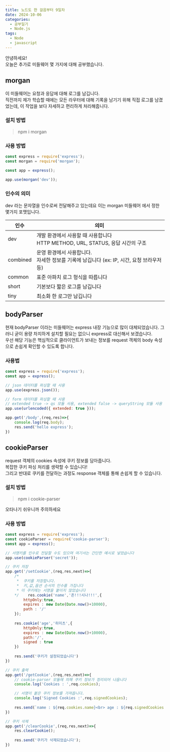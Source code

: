 ```yaml
---
title: 노드도 한 걸음부터 9일차
date: 2024-10-06
categories:
  - 공부일기
  - Node.js
tags:
  - Node
  - javascript
---
```

안녕하세요!  
오늘은 추가로 미들웨어 몇 가지에 대해 공부했습니다.

## morgan
이 미들웨어는 요청과 응답에 대해 로그를 남깁니다.  
직전까지 제가 학습할 때에는 모든 라우터에 대해 기록을 남기기 위해 직접 로그를 남겼었는데, 이 작업을 보다 자세하고 편리하게 처리해줍니다. 

### 설치 방법

> npm i morgan

### 사용 방법

```javascript
const express = require('express');
const morgan = require('morgan');

const app = express();

app.use(morgan('dev'));
```

### 인수의 의미
dev 라는 문자열을 인수로써 전달해주고 있는데요 이는 morgan 미들웨어 에서 정한 몇가지 포맷입니다.  

| 인수       | 의미                                                          |
| -------- | ----------------------------------------------------------- |
| dev      | 개발 환경에서 사용할 때 사용합니다 <br>HTTP METHOD, URL, STATUS, 응답 시간의 구조 |
| combined | 운영 환경에서 사용합니다.<br>자세한 정보를 기록에 남깁니다 (ex: IP, 시간, 요청 브라우저 등)  |
| common   | 표준 아파치 로그 형식을 따릅니다                                          |
| short    | 기본보다 짧은 로그를 남깁니다                                            |
| tiny     | 최소화 한 로그만 남깁니다                                              |


## bodyParser
현재 bodyParser 이라는 미들웨어는 express 내장 기능으로 많이 대체되었습니다. 그러니 굳이 용량 차지하게 설치할 필요는 없으니 express로 대신해서 보겠습니다.  
우선 해당 기능은 핵심적으로 클라이언트가 보내는 정보를 request 객체의 body 속성으로 손쉽게 확인할 수 있도록 합니다.

### 사용법

```javascript
const express = require('express');
const app = express();

// json 데이터를 파싱할 때 사용
app.use(express.json()); 

// form 데이터를 파싱할 때 사용  
// extended true -> qs 모듈 사용, extended false -> queryString 모듈 사용  
app.use(urlencoded({ extended: true }));

app.get('/body',(req,res)=>{  
    console.log(req.body);  
    res.send('hello express');  
})
```


## cookieParser
request 객체의 cookies 속성에 쿠키 정보를 담아줍니다.  
복잡한 쿠키 파싱 처리를 생략할 수 있습니다!  
그리고 반대로 쿠키를 전달하는 과정도 response 객체를 통해 손쉽게 할 수 있습니다.

### 설치 방법

> npm i cookie-parser

오타나기 쉬우니까 주의하세요

### 사용 방법

```javascript
const express = require('express');
const cookieParser = require('cookie-parser');
const app = express();

// 서명키를 인수로 전달할 수도 있으며 여기서는 간단한 예시로 넣었습니다
app.use(cookieParser('secret'));

// 쿠키 저장
app.get('/setCookie',(req,res,next)=>{  
    /*  
     *  쿠키를 저장합니다.  
     *  키,값,옵션 순서의 인수를 가집니다  
     * 이 쿠키에는 서명을 붙이지 않았습니다  
    */    res.cookie('name','존!!!시나!!!',{  
        httpOnly:true,  
        expires : new Date(Date.now()+10000),  
        path : '/'  
    });  
  
    res.cookie('age','히미츠',{  
        httpOnly:true,  
        expires : new Date(Date.now()+10000),  
        path:'/',  
        signed : true  
    })  
  
    res.send('쿠키가 설정되었습니다')  
})

// 쿠키 출력
app.get('/getCookie',(req,res,next)=>{  
    // cookie-parser 모듈에 의해 쿠키 정보가 정리되어 나옵니다  
    console.log('Cookies : ',req.cookies); 

	// 서명이 붙은 쿠키 정보를 가져옵니다.
    console.log('Signed Cookies :',req.signedCookies);   
  
    res.send(`name : ${req.cookies.name}<br> age : ${req.signedCookies.age}`);  
})

// 쿠키 삭제
app.get('/clearCookie',(req,res,next)=>{  
    res.clearCookie();  
  
    res.send('쿠키가 삭제되었습니다');  
})
```

